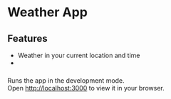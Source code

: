 # Weather App

## Features
* Weather in your current location and time
* 


### 

Runs the app in the development mode.\
Open [http://localhost:3000](http://localhost:3000) to view it in your browser.


